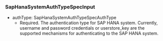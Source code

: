 ### SapHanaSystemAuthTypeSpecInput


- authType: SapHanaSystemAuthTypeSpecAuthType
  - Required. The authentication type for SAP HANA system. Currently, username and password credentials or userstore_key are the supported mechanisms for authenticating to the SAP HANA system.
